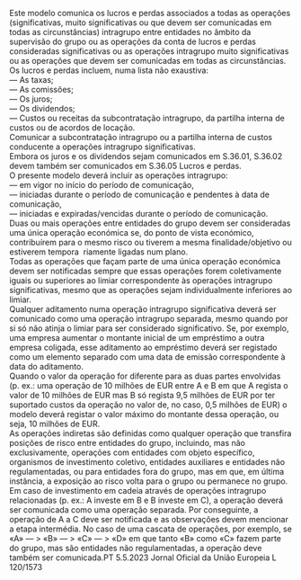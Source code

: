  
Este modelo comunica os lucros e perdas associados a todas as operações (significativas, muito significativas ou que 
devem ser comunicadas em todas as circunstâncias) intragrupo entre entidades no âmbito da supervisão do grupo ou as 
operações da conta de lucros e perdas consideradas significativas ou as operações intragrupo muito significativas ou as 
operações que devem ser comunicadas em todas as circunstâncias. Os lucros e perdas incluem, numa lista não exaustiva:  
— As taxas;  
— As comissões;  
— Os juros;  
— Os dividendos;  
— Custos ou receitas da subcontratação intragrupo, da partilha interna de custos ou de acordos de locação.  
Comunicar a subcontratação intragrupo ou a partilha interna de custos conducente a operações intragrupo significativas.  
Embora os juros e os dividendos sejam comunicados em S.36.01, S.36.02 devem também ser comunicados em S.36.05 
Lucros e perdas.  
O presente modelo deverá incluir as operações intragrupo:  
— em vigor no início do período de comunicação,  
— iniciadas durante o período de comunicação e pendentes à data de comunicação,  
— iniciadas e expiradas/vencidas durante o período de comunicação.  
Duas ou mais operações entre entidades do grupo devem ser consideradas uma única operação económica se, do ponto 
de vista económico, contribuírem para o mesmo risco ou tiverem a mesma finalidade/objetivo ou estiverem tempora ­
riamente ligadas num plano.  
Todas as operações que façam parte de uma única operação económica devem ser notificadas sempre que essas 
operações forem coletivamente iguais ou superiores ao limiar correspondente às operações intragrupo significativas, 
mesmo que as operações sejam individualmente inferiores ao limiar.  
Qualquer aditamento numa operação intragrupo significativa deverá ser comunicado como uma operação intragrupo 
separada, mesmo quando por si só não atinja o limiar para ser considerado significativo. Se, por exemplo, uma empresa 
aumentar o montante inicial de um empréstimo a outra empresa coligada, esse aditamento ao empréstimo deverá ser 
registado como um elemento separado com uma data de emissão correspondente à data do aditamento.  
Quando o valor da operação for diferente para as duas partes envolvidas (p. ex.: uma operação de 10 milhões de EUR 
entre A e B em que A regista o valor de 10 milhões de EUR mas B só regista 9,5 milhões de EUR por ter suportado 
custos da operação no valor de, no caso, 0,5 milhões de EUR) o modelo deverá registar o valor máximo do montante 
dessa operação, ou seja, 10 milhões de EUR.  
As operações indiretas são definidas como qualquer operação que transfira posições de risco entre entidades do grupo, 
incluindo, mas não exclusivamente, operações com entidades com objeto específico, organismos de investimento 
coletivo, entidades auxiliares e entidades não regulamentadas, ou para entidades fora do grupo, mas em que, em última 
instância, a exposição ao risco volta para o grupo ou permanece no grupo. Em caso de investimento em cadeia através 
de operações intragrupo relacionadas (p. ex.: A investe em B e B investe em C), a operação deverá ser comunicada como 
uma operação separada. Por conseguinte, a operação de A a C deve ser notificada e as observações devem mencionar a 
etapa intermédia. No caso de uma cascata de operações, por exemplo, se «A» — > «B» — > «C» — > «D» em que tanto 
«B» como «C» fazem parte do grupo, mas são entidades não regulamentadas, a operação deve também ser comunicada.PT  5.5.2023 Jornal Oficial da União Europeia L 120/1573